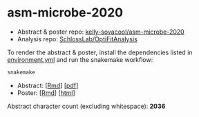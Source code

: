 
<!-- README.md is generated from README.Rmd. Please edit that file -->

# asm-microbe-2020

<!-- badges: start -->

<!-- badges: end -->

  - Abstract & poster repo:
    [kelly-sovacool/asm-microbe-2020](https://github.com/kelly-sovacool/asm-microbe-2020)
  - Analysis repo:
    [SchlossLab/OptiFitAnalysis](https://github.com/SchlossLab/OptiFitAnalysis)

To render the abstract & poster, install the dependencies listed in
[environment.yml](environment.yml) and run the snakemake workflow:

``` bash
snakemake
```

  - Abstract: \[[Rmd](submission/abstract.Rmd)\]
    \[[pdf](https://sovacool.dev/asm-microbe-2020/abstract.pdf)\]
  - Poster: \[[Rmd](submission/poster.Rmd)\]
    \[[html](https://sovacool.dev/asm-microbe-2020/poster.html)\]

Abstract character count (excluding whitespace): **2036**
